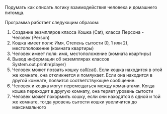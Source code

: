Подумать как описать логику взаимодействия человека и домашнего питомца.

Программа работает следующим образом:
1) Создание экзмпляров класса Кошка (Cat), класса Персона - Человек (Person)
2) Кошка имеет поля: Имя, Степень сытости (0, 1 или 2), местоположение (комната квартиры)
3) Человек имеет поля: имя, местоположение (комната квартиры)
4) Вывод информации об экземплярах классов System.out.println(player)
5) Человек может позвать кошку call(cat). Если кошка находится в этой же комнате, она откликнется и помяукает. Если она находится в другой комнате, появится соответствующее сообщение.
6) Человек и кошка могут перемещаться между команатами. Когда кошка переходит в другую комнату, она теряет уровень сытости
7) Человек может покормить кошку, если они находятся в одной и той же комнате, тогда уровень сытости кошки увеличится до максимального

